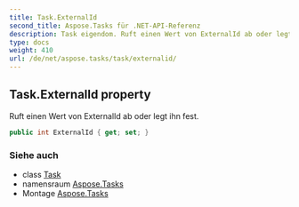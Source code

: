 ```yaml
---
title: Task.ExternalId
second_title: Aspose.Tasks für .NET-API-Referenz
description: Task eigendom. Ruft einen Wert von ExternalId ab oder legt ihn fest.
type: docs
weight: 410
url: /de/net/aspose.tasks/task/externalid/
---
```

## Task.ExternalId property

Ruft einen Wert von ExternalId ab oder legt ihn fest.

```csharp
public int ExternalId { get; set; }
```

### Siehe auch

* class [Task](../)
* namensraum [Aspose.Tasks](../../task/)
* Montage [Aspose.Tasks](../../../)


